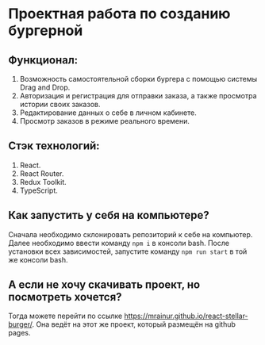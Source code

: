 # Проектная работа по созданию бургерной

## Функционал:
1. Возможность самостоятельной сборки бургера с помощью системы Drag and Drop.
2. Авторизация и регистрация для отправки заказа, а также просмотра истории своих заказов.
3. Редактирование данных о себе в личном кабинете.
4. Просмотр заказов в режиме реального времени.

## Стэк технологий:
1. React.
2. React Router.
3. Redux Toolkit.
4. TypeScript.

## Как запустить у себя на компьютере?
Сначала необходимо склонировать репозиторий к себе на компьютер.
Далее необходимо ввести команду `npm i` в консоли bash.
После установки всех зависимостей, запустите команду `npm run start` в той же консоли bash.

## А если не хочу скачивать проект, но посмотреть хочется?
Тогда можете перейти по ссылке <https://mrainur.github.io/react-stellar-burger/>.
Она ведёт на этот же проект, который размещён на github pages.

